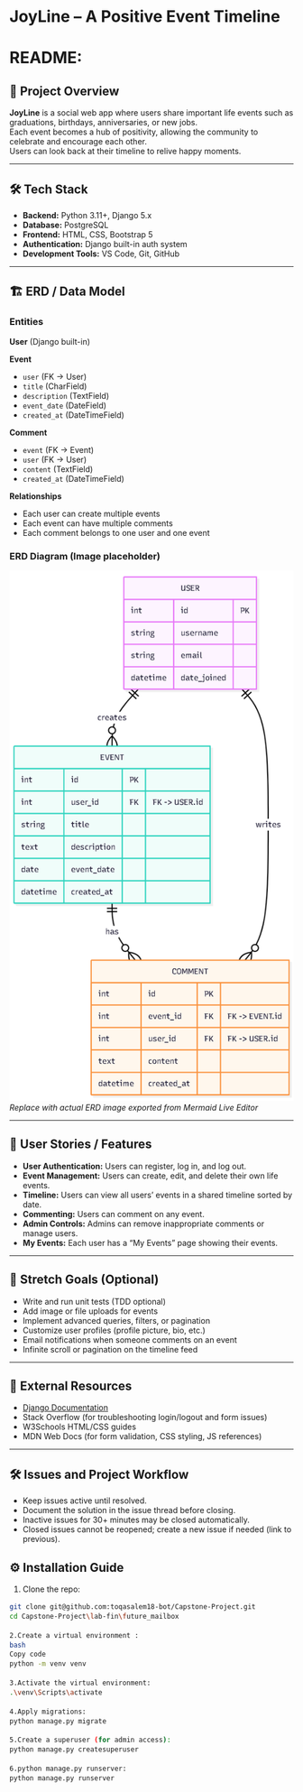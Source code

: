 # JoyLine – A Positive Event Timeline
# README:
## 📖 Project Overview
**JoyLine** is a social web app where users share important life events such as graduations, birthdays, anniversaries, or new jobs.  
Each event becomes a hub of positivity, allowing the community to celebrate and encourage each other.  
Users can look back at their timeline to relive happy moments.

---

## 🛠️ Tech Stack
- **Backend:** Python 3.11+, Django 5.x  
- **Database:** PostgreSQL  
- **Frontend:** HTML, CSS, Bootstrap 5  
- **Authentication:** Django built-in auth system  
- **Development Tools:** VS Code, Git, GitHub  

---

## 🏗️ ERD / Data Model

### Entities

**User** (Django built-in)  

**Event**
- `user` (FK → User)  
- `title` (CharField)  
- `description` (TextField)  
- `event_date` (DateField)  
- `created_at` (DateTimeField)  

**Comment**
- `event` (FK → Event)  
- `user` (FK → User)  
- `content` (TextField)  
- `created_at` (DateTimeField)  

**Relationships**
- Each user can create multiple events  
- Each event can have multiple comments  
- Each comment belongs to one user and one event  

### ERD Diagram (Image placeholder)
![ERD Diagram](images/erd.png)
*Replace with actual ERD image exported from Mermaid Live Editor*

---


## 🧩 User Stories / Features

- **User Authentication:** Users can register, log in, and log out.  
- **Event Management:** Users can create, edit, and delete their own life events.  
- **Timeline:** Users can view all users’ events in a shared timeline sorted by date.  
- **Commenting:** Users can comment on any event.  
- **Admin Controls:** Admins can remove inappropriate comments or manage users.  
- **My Events:** Each user has a “My Events” page showing their events.

---

## 🌟 Stretch Goals (Optional)

- Write and run unit tests (TDD optional)  
- Add image or file uploads for events  
- Implement advanced queries, filters, or pagination  
- Customize user profiles (profile picture, bio, etc.)  
- Email notifications when someone comments on an event  
- Infinite scroll or pagination on the timeline feed

---

## 🔗 External Resources

- [Django Documentation](https://docs.djangoproject.com/)  
- Stack Overflow (for troubleshooting login/logout and form issues)  
- W3Schools HTML/CSS guides  
- MDN Web Docs (for form validation, CSS styling, JS references)

---

## 🛠️ Issues and Project Workflow

- Keep issues active until resolved.  
- Document the solution in the issue thread before closing.  
- Inactive issues for 30+ minutes may be closed automatically.  
- Closed issues cannot be reopened; create a new issue if needed (link to previous).

## ⚙️ Installation Guide
1. Clone the repo:  
```bash
git clone git@github.com:toqasalem18-bot/Capstone-Project.git
cd Capstone-Project\lab-fin\future_mailbox

2.Create a virtual environment :
bash
Copy code
python -m venv venv

3.Activate the virtual environment:
.\venv\Scripts\activate

4.Apply migrations:
python manage.py migrate

5.Create a superuser (for admin access):
python manage.py createsuperuser

6.python manage.py runserver:
python manage.py runserver


